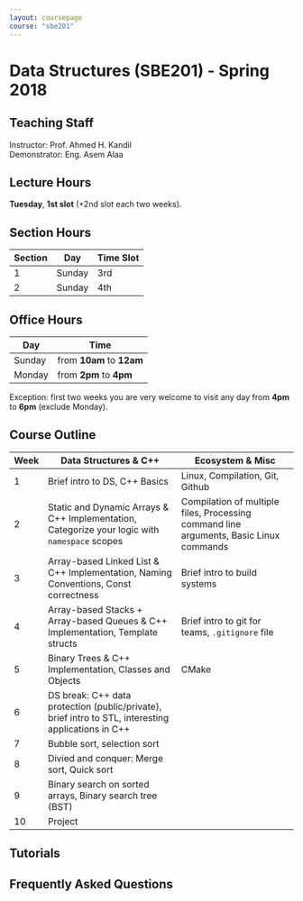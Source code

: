 ```yaml
---
layout: coursepage
course: "sbe201"
---
```


# Data Structures \(SBE201\) - Spring 2018

## Teaching Staff

Instructor: Prof. Ahmed H. Kandil  
Demonstrator:  Eng. Asem Alaa  

## Lecture Hours

**Tuesday**, **1st slot** (+2nd slot each two weeks).

## Section Hours

| Section | Day | Time Slot |
|---------|-----|-----------|
|   1     | Sunday | 3rd |
|   2     | Sunday | 4th |

## Office Hours

| Day | Time |
|-----|-----------|
| Sunday | from **10am** to **12am** |
| Monday | from **2pm** to **4pm** |

Exception: first two weeks you are very welcome to visit any day from **4pm** to **6pm** (exclude Monday).

## Course Outline

| Week | Data Structures & C++ | Ecosystem & Misc |
|------|----------------------|-----------|
| 1 | Brief intro to DS, C++ Basics | Linux, Compilation, Git, Github |
| 2 | Static and Dynamic Arrays & C++ Implementation, Categorize your logic with `namespace` scopes | Compilation of multiple files, Processing command line arguments, Basic Linux commands |
| 3 | Array-based Linked List & C++ Implementation, Naming Conventions, Const correctness| Brief intro to build systems |
| 4 | Array-based Stacks + Array-based Queues & C++ Implementation, Template structs | Brief intro to  git for teams, `.gitignore` file |
| 5 | Binary Trees & C++ Implementation, Classes and Objects  | CMake |
| 6 | DS break: C++ data protection (public/private), brief intro to STL, interesting applications in C++ |  |
| 7 | Bubble sort, selection sort  |   |
| 8 | Divied and conquer: Merge sort, Quick sort  |   |
| 9 | Binary search on sorted arrays, Binary search tree (BST)  |   |
| 10 | Project  |   |

## Tutorials
<!-- 
1. Week 1:
    * Section Notes: \[[Part 1: C++ Basics]({{ site.baseurl }}{% link 2018/data-structures/notes/1_week1a.md %}){:target="_blank"}\] \[[Part 2: Using Git and Github]({{ site.baseurl }}{% link 2018/data-structures/notes/1_week1b.md %}){:target="_blank"}\].
    * [Slides]({{ site.baseurl }}{% link 2018/data-structures/presentations/test/index.html %}){:target="_blank"}
    * [Assignment]({{ site.baseurl }}{% link 2018/data-structures/notes/1_week1assignment.md %}){:target="_blank"} 
    -->

## Frequently Asked Questions